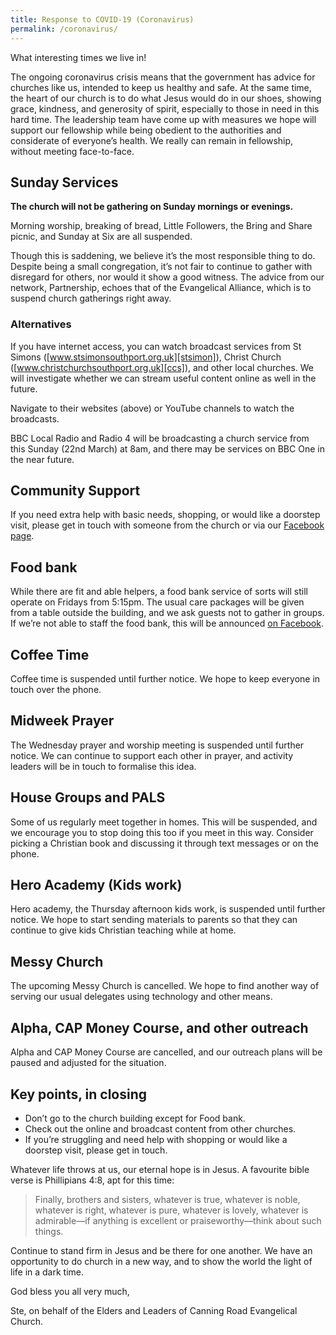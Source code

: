 ```yaml
---
title: Response to COVID-19 (Coronavirus)
permalink: /coronavirus/
---
```


What interesting times we live in!

The ongoing coronavirus crisis means that the government has advice for churches like us, intended to keep us healthy and safe. At the same time, the heart of our church is to do what Jesus would do in our shoes, showing grace, kindness, and generosity of spirit, especially to those in need in this hard time. 
The leadership team have come up with measures we hope will support our fellowship while being obedient to the authorities and considerate of everyone’s health. We really can remain in fellowship, without meeting face-to-face.

## Sunday Services

**The church will not be gathering on Sunday mornings or evenings.**

Morning worship, breaking of bread, Little Followers, the Bring and Share picnic, and Sunday at Six are all suspended.

Though this is saddening, we believe it’s the most responsible thing to do. Despite being a small congregation, it’s not fair to continue to gather with disregard for others, nor would it show a good witness. The advice from our network, Partnership, echoes that of the Evangelical Alliance, which is to suspend church gatherings right away.

### Alternatives

If you have internet access, you can watch broadcast services from St Simons ([www.stsimonsouthport.org.uk][stsimon]), Christ Church ([www.christchurchsouthport.org.uk][ccs]), and other local churches. We will investigate whether we can stream useful content online as well in the future.

[stsimon]: https://www.stsimonsouthport.org.uk
[ccs]: https://www.christchurchsouthport.org.uk

Navigate to their websites (above) or YouTube channels to watch the broadcasts.

BBC Local Radio and Radio 4 will be broadcasting a church service from this Sunday (22nd March) at 8am, and there may be services on BBC One in the near future.

## Community Support

If you need extra help with basic needs, shopping, or would like a doorstep visit, please get in touch with someone from the church or via our [Facebook page][fb].

[fb]: https://facebook.com/canningroad

## Food bank

While there are fit and able helpers, a food bank service of sorts will still operate on Fridays from 5:15pm. The usual care packages will be given from a table outside the building, and we ask guests not to gather in groups. If we’re not able to staff the food bank, this will be announced [on Facebook][fb].

## Coffee Time
Coffee time is suspended until further notice. We hope to keep everyone in touch over the phone.

## Midweek Prayer
The Wednesday prayer and worship meeting is suspended until further notice. We can continue to support each other in prayer, and activity leaders will be in touch to formalise this idea.

## House Groups and PALS
Some of us regularly meet together in homes. This will be suspended, and we encourage you to stop doing this too if you meet in this way. Consider picking a Christian book and discussing it through text messages or on the phone.

## Hero Academy (Kids work)
Hero academy, the Thursday afternoon kids work, is suspended until further notice. We hope to start sending materials to parents so that they can continue to give kids Christian teaching while at home.

## Messy Church
The upcoming Messy Church is cancelled. We hope to find another way of serving our usual delegates using technology and other means.

## Alpha, CAP Money Course, and other outreach
Alpha and CAP Money Course are cancelled, and our outreach plans will be paused and adjusted for the situation. 

## Key points, in closing

 * Don’t go to the church building except for Food bank.
 * Check out the online and broadcast content from other churches.
 * If you’re struggling and need help with shopping or would like a doorstep visit, please get in touch.

Whatever life throws at us, our eternal hope is in Jesus. A favourite bible verse is Phillipians 4:8, apt for this time:

 > Finally, brothers and sisters, whatever is true, whatever is noble, whatever is right, whatever is pure, whatever is lovely, whatever is admirable—if anything is excellent or praiseworthy—think about such things.
 
Continue to stand firm in Jesus and be there for one another. We have an opportunity to do church in a new way, and to show the world the light of life in a dark time.

God bless you all very much, 

Ste, on behalf of the Elders and Leaders of Canning Road Evangelical Church.
